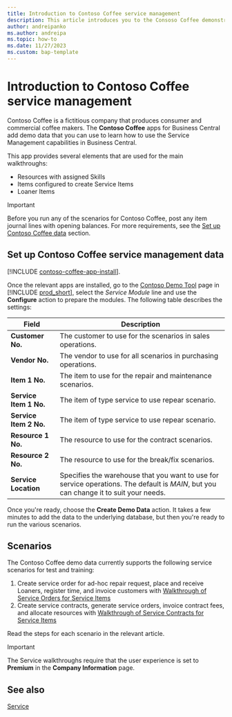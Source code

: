 ```yaml
---
title: Introduction to Contoso Coffee service management
description: This article introduces you to the Consoso Coffee demonstration data for service management.
author: andreipanko
ms.author: andreipa
ms.topic: how-to
ms.date: 11/27/2023
ms.custom: bap-template
---
```


# <a name="introduction-to-contoso-coffee-service-management"></a>Introduction to Contoso Coffee service management

Contoso Coffee is a fictitious company that produces consumer and commercial coffee makers. The **Contoso Coffee** apps for Business Central add demo data that you can use to learn how to use the Service Management capabilities in Business Central.

This app provides several elements that are used for the main walkthroughs:

- Resources with assigned Skills
- Items configured to create Service Items
- Loaner Items

> [!IMPORTANT]
> Before you run any of the scenarios for Contoso Coffee, post any item journal lines with opening balances. For more requirements, see the [Set up Contoso Coffee data](#set-up-contoso-coffee-service-management-data) section.
>
> 
## <a name="set-up-contoso-coffee-service-management-data"></a>Set up Contoso Coffee service management data

[!INCLUDE [contoso-coffee-app-install](../contoso-coffee-app-install.md)].

Once the relevant apps are installed, go to the [Contoso Demo Tool](https://businesscentral.dynamics.com/?page=5194) page in [!INCLUDE [prod_short](../../includes/prod_short.md)], select the *Service Module* line and use the **Configure** action to prepare the  modules. The following table describes the settings:  

|Field  |Description  |
|---------|---------|
|**Customer No.**  |The customer to use for the scenarios in sales operations.|
|**Vendor No.**  |The vendor to use for all scenarios in purchasing operations.|
|**Item 1 No.**  |The item to use for the repair and maintenance scenarios.|
|**Service Item 1 No.**  |The item of type service to use repear scenario.|
|**Service Item 2 No.**  |The item of type service to use repear scenario.|
|**Resource 1 No.**  |The resource to use for the contract scenarios.|
|**Resource 2 No.**  |The resource to use for the break/fix scenarios.|
|**Service Location** |Specifies the warehouse that you want to use for service operations. The default is *MAIN*, but you can change it to suit your needs.|

Once you're ready, choose the **Create Demo Data** action. It takes a few minutes to add the data to the underlying database, but then you're ready to run the various scenarios.  

## <a name="scenarios"></a>Scenarios

The Contoso Coffee demo data currently supports the following service scenarios for test and training:

1. Create service order for ad-hoc repair request, place and receive Loaners, register time, and invoice customers with [Walkthrough of Service Orders for Service Items](service-basic-flow-order.md)
2. Create service contracts, generate service orders, invoice contract fees, and allocate resources with [Walkthrough of Service Contracts for Service Items](service-contract-flow.md)

Read the steps for each scenario in the relevant article.  

> [!IMPORTANT]
> The Service walkthroughs require that the user experience is set to **Premium** in the **Company Information** page.


## <a name="see-also"></a>See also

[Service](../../service-service.md)
